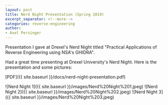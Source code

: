 ```yaml
---
layout: post
title: Nerd Night Presentation (Spring 2019)
excerpt_separator: <!--more-->
categories: reverse-engineering
author:
- Axel Persinger
---
```


Presentation I gave at Drexel's Nerd Night titled "Practical Applications of Reverse Engineering using NSA's GHIDRA".
<!--more-->

Had a great time presenting at Drexel University's Nerd Night. Here is the presentation and some pictures:

[PDF]({{ site.baseurl }}/docs/nerd-night-presentation.pdf)

![Nerd Night 1]({{ site.baseurl }}/images/Nerd%20Night%201.jpeg)
![Nerd Night 2]({{ site.baseurl }}/images/Nerd%20Night%202.jpeg)
![Nerd Night 3]({{ site.baseurl }}/images/Nerd%20Night%203.jpeg)
